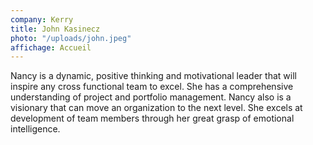 ```yaml
---
company: Kerry
title: John Kasinecz
photo: "/uploads/john.jpeg"
affichage: Accueil
---
```


Nancy is a dynamic, positive thinking and motivational leader that will inspire any cross functional team to excel. She has a comprehensive understanding of project and portfolio management. Nancy also is a visionary that can move an organization to the next level. She excels at development of team members through her great grasp of emotional intelligence.
